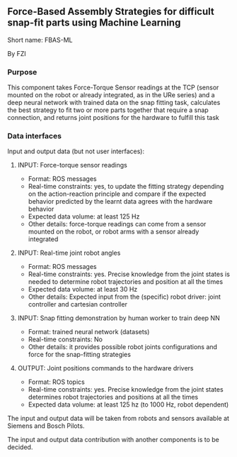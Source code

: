## Force-Based Assembly Strategies for difficult snap-fit parts using Machine Learning

Short name: FBAS-ML

By FZI

### Purpose

This component takes Force-Torque Sensor readings at the TCP (sensor mounted on the robot or already integrated, as in the URe series) and a deep neural network with trained data on the snap fitting task, calculates the best strategy to fit two or more parts together that require a snap connection, and returns joint positions for the hardware to fulfill this task

### Data interfaces


Input and output data (but not user interfaces):


1. INPUT: Force-torque sensor readings
    - Format:  ROS messages
    - Real-time constraints: yes, to update the fitting strategy depending on the action-reaction principle and compare if the expected behavior predicted by the learnt data agrees with the hardware behavior
    - Expected data volume: at least 125 Hz
    - Other details: force-torque readings can come from a sensor mounted on the robot, or robot arms with a sensor already integrated

1. INPUT: Real-time joint robot angles
    - Format:  ROS messages
    - Real-time constraints: yes. Precise knowledge from the joint states is needed to determine robot trajectories and position at all the times
    - Expected data volume: at least 30 Hz
    - Other details: Expected input from the (specific) robot driver: joint controller and cartesian controller

1. INPUT: Snap fitting demonstration by human worker to train deep NN
    - Format: trained neural network (datasets)
    - Real-time constraints: No
    - Other details: it provides possible robot joints configurations and force for the snap-fitting strategies

1. OUTPUT: Joint positions commands to the hardware drivers
    - Format:  ROS topics
    - Real-time constraints: yes. Precise knowledge from the joint states determines robot trajectories and positions at all the times
    - Expected data volume: at least 125 hz (to 1000 Hz, robot dependent)
    

The input and output data will be taken from robots and 
sensors available at Siemens and Bosch Pilots. 

The input and output data contribution with another components is to be decided.
